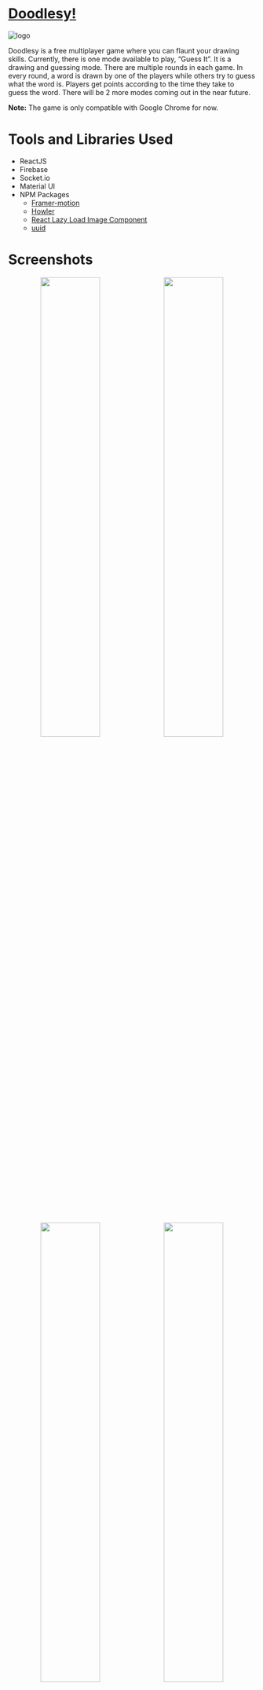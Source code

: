# [Doodlesy!](http://doodlesy.herokuapp.com)

![logo](https://user-images.githubusercontent.com/71200145/178193224-cf49ff1f-207e-47e7-b8c7-b89f0a304c12.png)

Doodlesy is a free multiplayer game where you can flaunt your drawing skills. Currently, there is one mode available to play, “Guess It”. It is a drawing and guessing mode. There are multiple rounds in each game. In every round, a word is drawn by one of the players while others try to guess what the word is. Players get points according to the time they take to guess the word. There will be 2 more modes coming out in the near future.

**Note:** The game is only compatible with Google Chrome for now.

# Tools and Libraries Used

- ReactJS
- Firebase
- Socket.io
- Material UI
- NPM Packages
    - [Framer-motion](https://www.npmjs.com/package/framer-motion)
    - [Howler](https://www.npmjs.com/package/howler)
    - [React Lazy Load Image Component](https://www.npmjs.com/package/react-lazy-load-image-component)
    - [uuid](https://www.npmjs.com/package/uuid)

# Screenshots

<p align="center">
<img src ="https://user-images.githubusercontent.com/71200145/178193271-207a1934-ee39-42ae-a0fa-eef63f72445a.png" width="49%">
<img src ="https://user-images.githubusercontent.com/71200145/178193291-85bff3a2-0cac-4c19-b4c0-2a3b750634d8.png" width="49%">
</p>

<p align="center">
<img src ="https://user-images.githubusercontent.com/71200145/178193304-1b445570-3bc1-4985-ba7f-763ad30cb4fd.png" width="49%">
<img src ="https://user-images.githubusercontent.com/71200145/178193312-eab54d8c-4ca0-4031-82ec-3541247d20c7.png" width="49%">
</p>

<p align="center">
<img src ="https://user-images.githubusercontent.com/71200145/178193321-a852f867-7055-4d0b-b115-cc15fcda9bda.png" width="49%">
<img src ="https://user-images.githubusercontent.com/71200145/178193330-af300ba9-09be-459c-93cb-89ba069e1e32.png" width="49%">
</p>

<p align="center">
<img src ="https://user-images.githubusercontent.com/71200145/178193337-c431206a-6a34-471c-b973-5ddfeca364cb.png" width="49%">
<img src ="https://user-images.githubusercontent.com/71200145/178193347-f8202126-6228-4f57-bf69-45117b139e67.png" width="49%">
</p>

# Future Scope

There are some more features that can be added to the game:

- Report/Kick button
- Twitch integration
- Random rooms
- Undo/Redo buttons
- 3 drawing options to the drawer

# For Contributors

- If you find any bug in the application, or a feature you think would be nice to have, please open an [issue](https://github.com/HrishabhCodes/doodlesy/issues).
- If you want to contribute code, please fork the project and submit a pull request.
- If you are contributing for the first time, you can find more information [here](https://www.freecodecamp.org/news/how-to-contribute-to-open-source-projects-beginners-guide/). It contains all the information about making the changes and submitting the pull request.

